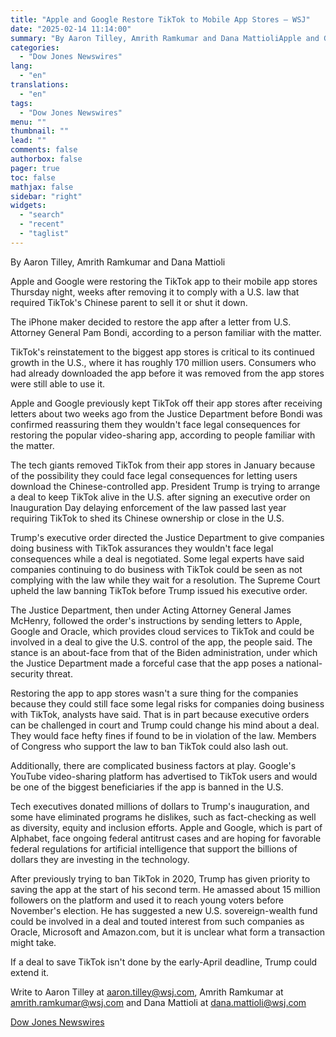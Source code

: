 ```yaml
---
title: "Apple and Google Restore TikTok to Mobile App Stores — WSJ"
date: "2025-02-14 11:14:00"
summary: "By Aaron Tilley, Amrith Ramkumar and Dana MattioliApple and Google were restoring the TikTok app to their mobile app stores Thursday night, weeks after removing it to comply with a U.S. law that required TikTok's Chinese parent to sell it or shut it down.The iPhone maker decided to restore the..."
categories:
  - "Dow Jones Newswires"
lang:
  - "en"
translations:
  - "en"
tags:
  - "Dow Jones Newswires"
menu: ""
thumbnail: ""
lead: ""
comments: false
authorbox: false
pager: true
toc: false
mathjax: false
sidebar: "right"
widgets:
  - "search"
  - "recent"
  - "taglist"
---
```


By Aaron Tilley, Amrith Ramkumar and Dana Mattioli

Apple and Google were restoring the TikTok app to their mobile app stores Thursday night, weeks after removing it to comply with a U.S. law that required TikTok's Chinese parent to sell it or shut it down.

The iPhone maker decided to restore the app after a letter from U.S. Attorney General Pam Bondi, according to a person familiar with the matter.

TikTok's reinstatement to the biggest app stores is critical to its continued growth in the U.S., where it has roughly 170 million users. Consumers who had already downloaded the app before it was removed from the app stores were still able to use it.

Apple and Google previously kept TikTok off their app stores after receiving letters about two weeks ago from the Justice Department before Bondi was confirmed reassuring them they wouldn't face legal consequences for restoring the popular video-sharing app, according to people familiar with the matter.

The tech giants removed TikTok from their app stores in January because of the possibility they could face legal consequences for letting users download the Chinese-controlled app. President Trump is trying to arrange a deal to keep TikTok alive in the U.S. after signing an executive order on Inauguration Day delaying enforcement of the law passed last year requiring TikTok to shed its Chinese ownership or close in the U.S.

Trump's executive order directed the Justice Department to give companies doing business with TikTok assurances they wouldn't face legal consequences while a deal is negotiated. Some legal experts have said companies continuing to do business with TikTok could be seen as not complying with the law while they wait for a resolution. The Supreme Court upheld the law banning TikTok before Trump issued his executive order.

The Justice Department, then under Acting Attorney General James McHenry, followed the order's instructions by sending letters to Apple, Google and Oracle, which provides cloud services to TikTok and could be involved in a deal to give the U.S. control of the app, the people said. The stance is an about-face from that of the Biden administration, under which the Justice Department made a forceful case that the app poses a national-security threat.

Restoring the app to app stores wasn't a sure thing for the companies because they could still face some legal risks for companies doing business with TikTok, analysts have said. That is in part because executive orders can be challenged in court and Trump could change his mind about a deal. They would face hefty fines if found to be in violation of the law. Members of Congress who support the law to ban TikTok could also lash out.

Additionally, there are complicated business factors at play. Google's YouTube video-sharing platform has advertised to TikTok users and would be one of the biggest beneficiaries if the app is banned in the U.S.

Tech executives donated millions of dollars to Trump's inauguration, and some have eliminated programs he dislikes, such as fact-checking as well as diversity, equity and inclusion efforts. Apple and Google, which is part of Alphabet, face ongoing federal antitrust cases and are hoping for favorable federal regulations for artificial intelligence that support the billions of dollars they are investing in the technology.

After previously trying to ban TikTok in 2020, Trump has given priority to saving the app at the start of his second term. He amassed about 15 million followers on the platform and used it to reach young voters before November's election. He has suggested a new U.S. sovereign-wealth fund could be involved in a deal and touted interest from such companies as Oracle, Microsoft and Amazon.com, but it is unclear what form a transaction might take.

If a deal to save TikTok isn't done by the early-April deadline, Trump could extend it.

Write to Aaron Tilley at aaron.tilley@wsj.com, Amrith Ramkumar at amrith.ramkumar@wsj.com and Dana Mattioli at dana.mattioli@wsj.com

[Dow Jones Newswires](https://www.tradingview.com/news/DJN_DN20250213018239:0/)
